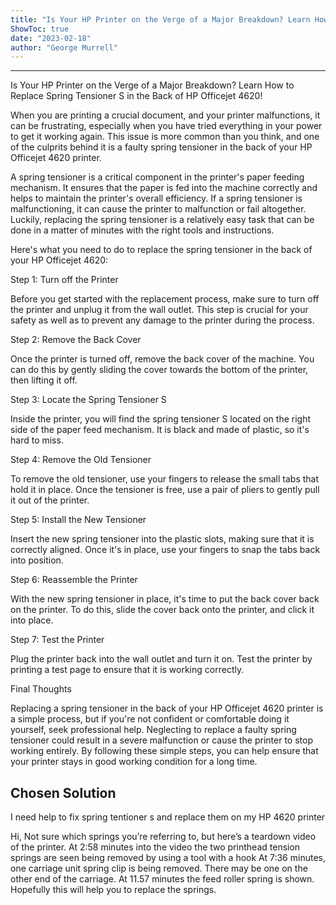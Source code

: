 ```yaml
---
title: "Is Your HP Printer on the Verge of a Major Breakdown? Learn How to Replace Spring Tentioner S in the Back of HP Officejet 4620!"
ShowToc: true 
date: "2023-02-18"
author: "George Murrell"
---
```

*****
Is Your HP Printer on the Verge of a Major Breakdown? Learn How to Replace Spring Tensioner S in the Back of HP Officejet 4620!

When you are printing a crucial document, and your printer malfunctions, it can be frustrating, especially when you have tried everything in your power to get it working again. This issue is more common than you think, and one of the culprits behind it is a faulty spring tensioner in the back of your HP Officejet 4620 printer. 

A spring tensioner is a critical component in the printer's paper feeding mechanism. It ensures that the paper is fed into the machine correctly and helps to maintain the printer's overall efficiency. If a spring tensioner is malfunctioning, it can cause the printer to malfunction or fail altogether. Luckily, replacing the spring tensioner is a relatively easy task that can be done in a matter of minutes with the right tools and instructions. 

Here's what you need to do to replace the spring tensioner in the back of your HP Officejet 4620:

Step 1: Turn off the Printer

Before you get started with the replacement process, make sure to turn off the printer and unplug it from the wall outlet. This step is crucial for your safety as well as to prevent any damage to the printer during the process.

Step 2: Remove the Back Cover

Once the printer is turned off, remove the back cover of the machine. You can do this by gently sliding the cover towards the bottom of the printer, then lifting it off.

Step 3: Locate the Spring Tensioner S

Inside the printer, you will find the spring tensioner S located on the right side of the paper feed mechanism. It is black and made of plastic, so it's hard to miss.

Step 4: Remove the Old Tensioner

To remove the old tensioner, use your fingers to release the small tabs that hold it in place. Once the tensioner is free, use a pair of pliers to gently pull it out of the printer.

Step 5: Install the New Tensioner

Insert the new spring tensioner into the plastic slots, making sure that it is correctly aligned. Once it's in place, use your fingers to snap the tabs back into position.

Step 6: Reassemble the Printer

With the new spring tensioner in place, it's time to put the back cover back on the printer. To do this, slide the cover back onto the printer, and click it into place.

Step 7: Test the Printer

Plug the printer back into the wall outlet and turn it on. Test the printer by printing a test page to ensure that it is working correctly.

Final Thoughts

Replacing a spring tensioner in the back of your HP Officejet 4620 printer is a simple process, but if you're not confident or comfortable doing it yourself, seek professional help. Neglecting to replace a faulty spring tensioner could result in a severe malfunction or cause the printer to stop working entirely. By following these simple steps, you can help ensure that your printer stays in good working condition for a long time.


## Chosen Solution
 I need help to fix spring tentioner s and replace them on my HP 4620 printer

 Hi,
Not sure which springs you’re referring to, but here’s a teardown video of the printer.
At 2:58 minutes into the video the two printhead tension springs are seen being removed by using a tool with a hook
At 7:36 minutes, one carriage unit spring clip is being removed. There may be one on the other end of the carriage.
At 11.57 minutes the feed roller spring is shown.
Hopefully this will help you to replace the springs.




